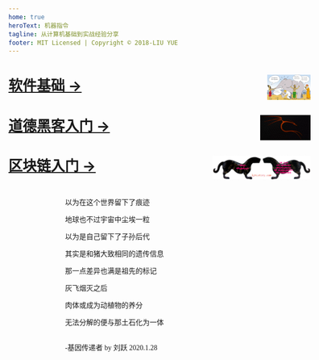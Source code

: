 ```yaml
---
home: true
heroText: 机器指令
tagline: 从计算机基础到实战经验分享
footer: MIT Licensed | Copyright © 2018-LIU YUE
---
```



<div style="width: 600px;
  margin: auto;">
  <div>
	  <h1>
	  <a href="/docs/software" >
		<img src="/docs/docs_image/software/architecture.png" alt="architecture" title="architecture" height="50" align="right"/>
		<span>软件基础 →</span>
	  </a>
	  </h1> 

  </div>
  <div>
  <h1>
	  <a href="/docs/coder2hacker" >
		<img src="/docs/docs_image/hacker/kali.png" alt="hacker" title="hacker" height="50" align="right"/>
		<span>道德黑客入门 →</span>
	  </a>
	  </h1>
  </div>
  
  <div>
  <h1>
	  <a href="/docs/blockchain" >
		<img src="/docs/docs_image/blockchain/bitcoin.png" alt="blockchain" title="blockchain" height="50" align="right"/>
		<span>区块链入门 →</span>
	  </a>
	  </h1>
  </div>
  <div style="width: 375px;
  margin: auto;
  padding: 10px 0;
  font-family: Baskerville;
  font-size: 14px;
  text-align: left;">
  <p>
以为在这个世界留下了痕迹<br>

地球也不过宇宙中尘埃一粒<br>

以为是自己留下了子孙后代<br>

其实是和猪大致相同的遗传信息<br>

那一点差异也满是祖先的标记<br>

灰飞烟灭之后<br>

肉体或成为动植物的养分<br>

无法分解的便与那土石化为一体<br><br>

-基因传递者 by 刘跃 2020.1.28
</p>
	</div>
</div>